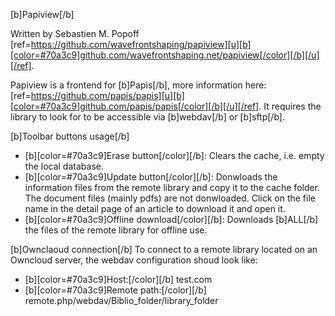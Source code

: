 


[b]Papiview[/b]

Written by Sebastien M. Popoff
[ref=https://github.com/wavefrontshaping/papiview][u][b][color=#70a3c9]github.com/wavefrontshaping.net/papiview[/color][/b][/u][/ref].

Papiview is a frontend for [b]Papis[/b], more information here: [ref=https://github.com/papis/papis][u][b][color=#70a3c9]github.com/papis/papis[/color][/b][/u][/ref].
It requires the library to look for to be accessible via [b]webdav[/b] or [b]sftp[/b].

[b]Toolbar buttons usage[/b]
- [b][color=#70a3c9]Erase button[/color][/b]: Clears the cache, i.e. empty the local database.
- [b][color=#70a3c9]Update button[/color][/b]: Donwloads the information files from the remote library and copy it to the cache folder. 
The document files (mainly pdfs) are not donwloaded. Click on the file name in the detail page of an article to download it and open it.
- [b][color=#70a3c9]Offline download[/color][/b]: Downloads [b]ALL[/b] the files of the remote library for offline use.

[b]Ownclaoud connection[/b]
To connect to a remote library located on an Owncloud server, the webdav configuration shoud look like:
- [b][color=#70a3c9]Host:[/color][/b] test.com
- [b][color=#70a3c9]Remote path:[/color][/b] remote.php/webdav/Biblio_folder/library_folder

